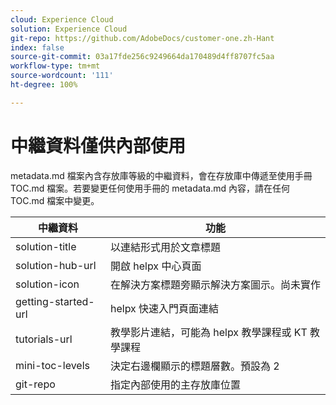 ```yaml
---
cloud: Experience Cloud
solution: Experience Cloud
git-repo: https://github.com/AdobeDocs/customer-one.zh-Hant
index: false
source-git-commit: 03a17fde256c9249664da170489d4ff8707fc5aa
workflow-type: tm+mt
source-wordcount: '111'
ht-degree: 100%

---
```



# 中繼資料僅供內部使用

metadata.md 檔案內含存放庫等級的中繼資料，會在存放庫中傳遞至使用手冊 TOC.md 檔案。若要變更任何使用手冊的 metadata.md 內容，請在任何 TOC.md 檔案中變更。

| 中繼資料 | 功能 |
|--- |--- |
| solution-title | 以連結形式用於文章標題 |
| solution-hub-url | 開啟 helpx 中心頁面 |
| solution-icon | 在解決方案標題旁顯示解決方案圖示。尚未實作 |
| getting-started-url | helpx 快速入門頁面連結 |
| tutorials-url | 教學影片連結，可能為 helpx 教學課程或 KT 教學課程 |
| mini-toc-levels | 決定右邊欄顯示的標題層數。預設為 2 |
| git-repo | 指定內部使用的主存放庫位置 |
